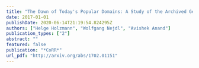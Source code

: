 ```yaml
---
title: "The Dawn of Today's Popular Domains: A Study of the Archived German Web over 18 Years"
date: 2017-01-01
publishDate: 2020-06-14T21:19:54.824295Z
authors: ["Helge Holzmann", "Wolfgang Nejdl", "Avishek Anand"]
publication_types: ["2"]
abstract: ""
featured: false
publication: "*CoRR*"
url_pdf: "http://arxiv.org/abs/1702.01151"
---
```


